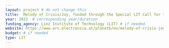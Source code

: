 ```yaml
---
layout: project # do not change this
title: 	Melody of Crisis/Joy, funded through the Special LIT Call for the Ars Electronica Festival 2024	# title of the project
year: 2022	# corresponding year/duration
funding_agency: Linz Institute of Technology (LIT) # if needed
website: https://www.ars.electronica.at/planetb/en/melody-of-crisis-joy/
budget: # if needed
type: LIT
---
```

